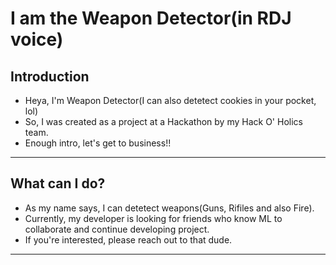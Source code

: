 # I am the Weapon Detector(in RDJ voice)

## Introduction

- Heya, I'm Weapon Detector(I can also detetect cookies in your pocket, lol)
- So, I was created as a project at a Hackathon by my Hack O' Holics team.
- Enough intro, let's get to business!!

________________________________________

## What can I do?

- As my name says, I can detetect weapons(Guns, Rifiles and also Fire).
- Currently, my developer is looking for friends who know ML to collaborate and continue developing project.
- If you're interested, please reach out to that dude.

________________________________________
